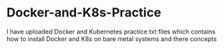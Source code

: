 # Docker-and-K8s-Practice

I have uploaded Docker and Kubernetes practice txt files which contains how to install Docker and K8s on bare metal systems and there concepts
